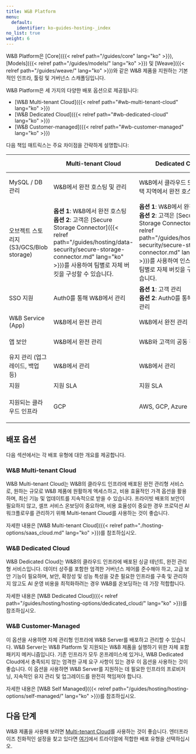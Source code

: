 ```yaml
---
title: W&B Platform
menu:
  default:
    identifier: ko-guides-hosting-_index
no_list: true
weight: 6
---
```


W&B Platform은 [Core]({{< relref path="/guides/core" lang="ko" >}}), [Models]({{< relref path="/guides/models/" lang="ko" >}}) 및 [Weave]({{< relref path="/guides/weave/" lang="ko" >}})와 같은 W&B 제품을 지원하는 기본적인 인프라, 툴링 및 거버넌스 스캐폴딩입니다.

W&B Platform은 세 가지의 다양한 배포 옵션으로 제공됩니다:

* [W&B Multi-tenant Cloud]({{< relref path="#wb-multi-tenant-cloud" lang="ko" >}})
* [W&B Dedicated Cloud]({{< relref path="#wb-dedicated-cloud" lang="ko" >}})
* [W&B Customer-managed]({{< relref path="#wb-customer-managed" lang="ko" >}})

다음 책임 매트릭스는 주요 차이점을 간략하게 설명합니다:

|                                      | Multi-tenant Cloud                | Dedicated Cloud                                                     | Customer-managed |
|--------------------------------------|-----------------------------------|---------------------------------------------------------------------|------------------|
| MySQL / DB 관리                | W&B에서 완전 호스팅 및 관리     | W&B에서 클라우드 또는 고객 선택 지역에서 완전 호스팅 및 관리 | 고객이 완전 호스팅 및 관리 |
| 오브젝트 스토리지 (S3/GCS/Blob storage) | **옵션 1**: W&B에서 완전 호스팅<br />**옵션 2**: 고객은 [Secure Storage Connector]({{< relref path="/guides/hosting/data-security/secure-storage-connector.md" lang="ko" >}})를 사용하여 팀별로 자체 버킷을 구성할 수 있습니다.  | **옵션 1**: W&B에서 완전 호스팅<br />**옵션 2**: 고객은 [Secure Storage Connector]({{< relref path="/guides/hosting/data-security/secure-storage-connector.md" lang="ko" >}})를 사용하여 인스턴스 또는 팀별로 자체 버킷을 구성할 수 있습니다. | 고객이 완전 호스팅 및 관리 |
| SSO 지원                          | Auth0를 통해 W&B에서 관리             | **옵션 1**: 고객 관리<br />**옵션 2**: Auth0를 통해 W&B에서 관리 | 고객이 완전 관리   |
| W&B Service (App)                    | W&B에서 완전 관리              | W&B에서 완전 관리                                                | 고객이 완전 관리          |
| 앱 보안                         | W&B에서 완전 관리              | W&B와 고객의 공동 책임                           | 고객이 완전 관리         |
| 유지 관리 (업그레이드, 백업 등)    | W&B에서 관리 | W&B에서 관리 | 고객이 관리 |
| 지원                              | 지원 SLA                       | 지원 SLA                                                         | 지원 SLA |
| 지원되는 클라우드 인프라       | GCP                               | AWS, GCP, Azure                                                     | AWS, GCP, Azure, On-Prem bare-metal |

## 배포 옵션
다음 섹션에서는 각 배포 유형에 대한 개요를 제공합니다.

### W&B Multi-tenant Cloud
W&B Multi-tenant Cloud는 W&B의 클라우드 인프라에 배포된 완전 관리형 서비스로, 원하는 규모로 W&B 제품에 원활하게 엑세스하고, 비용 효율적인 가격 옵션을 활용하며, 최신 기능 및 업데이트를 지속적으로 받을 수 있습니다. 프라이빗 배포의 보안이 필요하지 않고, 셀프 서비스 온보딩이 중요하며, 비용 효율성이 중요한 경우 프로덕션 AI 워크플로우를 관리하기 위해 Multi-tenant Cloud를 사용하는 것이 좋습니다.

자세한 내용은 [W&B Multi-tenant Cloud]({{< relref path="./hosting-options/saas_cloud.md" lang="ko" >}})를 참조하십시오.

### W&B Dedicated Cloud
W&B Dedicated Cloud는 W&B의 클라우드 인프라에 배포된 싱글 테넌트, 완전 관리형 서비스입니다. 데이터 상주를 포함한 엄격한 거버넌스 제어를 준수해야 하고, 고급 보안 기능이 필요하며, 보안, 확장성 및 성능 특성을 갖춘 필요한 인프라를 구축 및 관리하지 않고도 AI 운영 비용을 최적화하려는 경우 W&B를 온보딩하는 데 가장 적합합니다.

자세한 내용은 [W&B Dedicated Cloud]({{< relref path="/guides/hosting/hosting-options/dedicated_cloud/" lang="ko" >}})를 참조하십시오.

### W&B Customer-Managed
이 옵션을 사용하면 자체 관리형 인프라에 W&B Server를 배포하고 관리할 수 있습니다. W&B Server는 W&B Platform 및 지원되는 W&B 제품을 실행하기 위한 자체 포함 패키지 메커니즘입니다. 기존 인프라가 모두 온프레미스에 있거나, W&B Dedicated Cloud에서 충족되지 않는 엄격한 규제 요구 사항이 있는 경우 이 옵션을 사용하는 것이 좋습니다. 이 옵션을 사용하면 W&B Server를 지원하는 데 필요한 인프라의 프로비저닝, 지속적인 유지 관리 및 업그레이드를 완전히 책임져야 합니다.

자세한 내용은 [W&B Self Managed]({{< relref path="/guides/hosting/hosting-options/self-managed/" lang="ko" >}})를 참조하십시오.

## 다음 단계

W&B 제품을 사용해 보려면 [Multi-tenant Cloud](https://wandb.ai/home)를 사용하는 것이 좋습니다. 엔터프라이즈 친화적인 설정을 찾고 있다면 [여기](https://wandb.ai/site/enterprise-trial)에서 트라이얼에 적합한 배포 유형을 선택하십시오.
